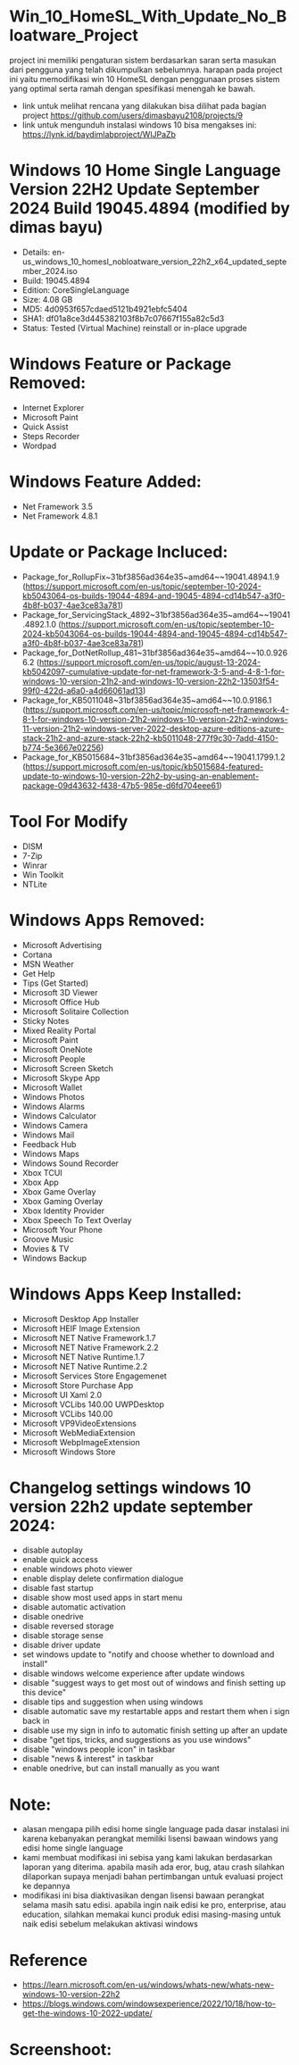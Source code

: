 # Win_10_HomeSL_With_Update_No_Bloatware_Project

project ini memiliki pengaturan sistem berdasarkan saran serta masukan dari pengguna yang telah dikumpulkan sebelumnya. harapan pada project ini yaitu memodifikasi win 10 HomeSL dengan penggunaan proses sistem yang optimal serta ramah dengan spesifikasi menengah ke bawah.

- link untuk melihat rencana yang dilakukan bisa dilihat pada bagian project https://github.com/users/dimasbayu2108/projects/9
- link untuk mengunduh instalasi windows 10 bisa mengakses ini: https://lynk.id/baydimlabproject/WlJPaZb

# Windows 10 Home Single Language Version 22H2 Update September 2024 Build 19045.4894 (modified by dimas bayu)

- Details: en-us_windows_10_homesl_nobloatware_version_22h2_x64_updated_september_2024.iso
- Build: 19045.4894
- Edition: CoreSingleLanguage
- Size: 4.08 GB
- MD5: 4d0953f657cdaed5121b4921ebfc5404
- SHA1: df01a8ce3d445382103f8b7c07667f155a82c5d3
- Status: Tested (Virtual Machine) reinstall or in-place upgrade

# Windows Feature or Package Removed:
- Internet Explorer
- Microsoft Paint
- Quick Assist
- Steps Recorder
- Wordpad

# Windows Feature Added:
- Net Framework 3.5
- Net Framework 4.8.1

# Update or Package Incluced:
- Package_for_RollupFix~31bf3856ad364e35~amd64~~19041.4894.1.9 (https://support.microsoft.com/en-us/topic/september-10-2024-kb5043064-os-builds-19044-4894-and-19045-4894-cd14b547-a3f0-4b8f-b037-4ae3ce83a781)
- Package_for_ServicingStack_4892~31bf3856ad364e35~amd64~~19041.4892.1.0 (https://support.microsoft.com/en-us/topic/september-10-2024-kb5043064-os-builds-19044-4894-and-19045-4894-cd14b547-a3f0-4b8f-b037-4ae3ce83a781)
- Package_for_DotNetRollup_481~31bf3856ad364e35~amd64~~10.0.9266.2 (https://support.microsoft.com/en-us/topic/august-13-2024-kb5042097-cumulative-update-for-net-framework-3-5-and-4-8-1-for-windows-10-version-21h2-and-windows-10-version-22h2-13503f54-99f0-422d-a6a0-a4d66061ad13)
- Package_for_KB5011048~31bf3856ad364e35~amd64~~10.0.9186.1 (https://support.microsoft.com/en-us/topic/microsoft-net-framework-4-8-1-for-windows-10-version-21h2-windows-10-version-22h2-windows-11-version-21h2-windows-server-2022-desktop-azure-editions-azure-stack-21h2-and-azure-stack-22h2-kb5011048-277f9c30-7add-4150-b774-5e3667e02256)
- Package_for_KB5015684~31bf3856ad364e35~amd64~~19041.1799.1.2 (https://support.microsoft.com/en-us/topic/kb5015684-featured-update-to-windows-10-version-22h2-by-using-an-enablement-package-09d43632-f438-47b5-985e-d6fd704eee61)

# Tool For Modify
- DISM
- 7-Zip
- Winrar
- Win Toolkit
- NTLite

# Windows Apps Removed:
- Microsoft Advertising
- Cortana
- MSN Weather
- Get Help
- Tips (Get Started)
- Microsoft 3D Viewer
- Microsoft Office Hub
- Microsoft Solitaire Collection
- Sticky Notes
- Mixed Reality Portal
- Microsoft Paint
- Microsoft OneNote
- Microsoft People
- Microsoft Screen Sketch
- Microsoft Skype App
- Microsoft Wallet
- Windows Photos
- Windows Alarms
- Windows Calculator
- Windows Camera
- Windows Mail
- Feedback Hub
- Windows Maps
- Windows Sound Recorder
- Xbox TCUI
- Xbox App
- Xbox Game Overlay
- Xbox Gaming Overlay
- Xbox Identity Provider
- Xbox Speech To Text Overlay
- Microsoft Your Phone
- Groove Music
- Movies & TV
- Windows Backup

# Windows Apps Keep Installed:
- Microsoft Desktop App Installer
- Microsoft HEIF Image Extension
- Microsoft NET Native Framework.1.7
- Microsoft NET Native Framework.2.2
- Microsoft NET Native Runtime.1.7
- Microsoft NET Native Runtime.2.2
- Microsoft Services Store Engagemenet
- Microsoft Store Purchase App
- Microsoft UI Xaml 2.0
- Microsoft VCLibs 140.00 UWPDesktop
- Microsoft VCLibs 140.00
- Microsoft VP9VideoExtensions
- Microsoft WebMediaExtension
- Microsoft WebpImageExtension
- Microsoft Windows Store

# Changelog settings windows 10 version 22h2 update september 2024:
- disable autoplay
- enable quick access
- enable windows photo viewer
- enable display delete confirmation dialogue
- disable fast startup
- disable show most used apps in start menu
- disable automatic activation
- disable onedrive
- disable reversed storage
- disable storage sense
- disable driver update
- set windows update to "notify and choose whether to download and install"
- disable windows welcome experience after update windows
- disable "suggest ways to get most out of windows and finish setting up this device"
- disable tips and suggestion when using windows
- disable automatic save my restartable apps and restart them when i sign back in
- disable use my sign in info to automatic finish setting up after an update
- disabe "get tips, tricks, and suggestions as you use windows"
- disable "windows people icon" in taskbar
- disable "news & interest" in taskbar
- enable onedrive, but can install manually as you want

# Note:
- alasan mengapa pilih edisi home single language pada dasar instalasi ini karena kebanyakan perangkat memiliki lisensi bawaan windows yang edisi home single language
- kami membuat modifikasi ini sebisa yang kami lakukan berdasarkan laporan yang diterima. apabila masih ada eror, bug, atau crash silahkan dilaporkan supaya menjadi bahan pertimbangan untuk evaluasi project ke depannya
- modifikasi ini bisa diaktivasikan dengan lisensi bawaan perangkat selama masih satu edisi. apabila ingin naik edisi ke pro, enterprise, atau education, silahkan memakai kunci produk edisi masing-masing untuk naik edisi sebelum melakukan aktivasi windows


# Reference
- https://learn.microsoft.com/en-us/windows/whats-new/whats-new-windows-10-version-22h2
- https://blogs.windows.com/windowsexperience/2022/10/18/how-to-get-the-windows-10-2022-update/

# Screenshoot:








